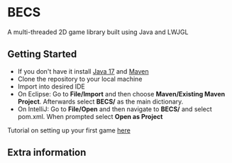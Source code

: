 # BECS
A multi-threaded 2D game library built using Java and LWJGL
## Getting Started
- If you don't have it install [Java 17](https://www.oracle.com/java/technologies/javase/jdk17-archive-downloads.html) and [Maven](https://maven.apache.org/download.cgi)
- Clone the repository to your local machine
- Import into desired IDE
- On Eclipse: Go to **File/Import** and then choose **Maven/Existing Maven Project**. Afterwards select **BECS/** as the main dictionary.
- On IntelliJ: Go to **File/Open** and then navigate to **BECS/** and select pom.xml. When prompted select **Open as Project**

Tutorial on setting up your first game [here](Information/BUILD-GAME.MD)

## Extra information
